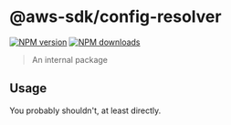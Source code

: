 # @aws-sdk/config-resolver

[![NPM version](https://img.shields.io/npm/v/@aws-sdk/config-resolver/latest.svg)](https://www.npmjs.com/package/@aws-sdk/config-resolver)
[![NPM downloads](https://img.shields.io/npm/dm/@aws-sdk/config-resolver.svg)](https://www.npmjs.com/package/@aws-sdk/config-resolver)

> An internal package

## Usage

You probably shouldn't, at least directly.
